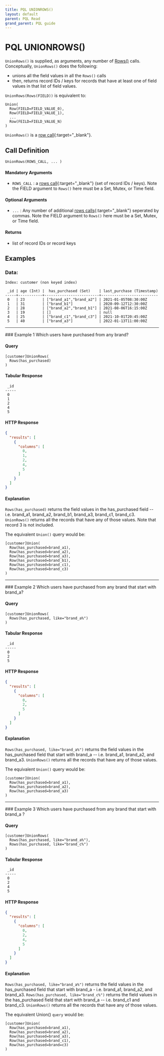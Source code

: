 ```yaml
---
title: PQL UNIONROWS()
layout: default
parent: PQL Read
grand_parent: PQL guide
---
```


# PQL UNIONROWS()

`UnionRows()` is supplied, as arguments, any number of [Rows()](/docs/pql-guide/pql-read-rows) calls. Conceptually, `UnionRows()` does the following:
- unions all the field values in all the `Rows()` calls
- then, returns record IDs / keys for records that have at least one of field values in that list of field values.

`UnionRows(Rows(FIELD))` is equivalent to:

```
Union(
  Row(FIELD=FIELD_VALUE_0),
  Row(FIELD=FIELD_VALUE_1),
  ...
  Row(FEILD=FIELD_VALUE_N)
)
```

`UnionRows()` is a [row call](/pql-guide/pql-introduction#row-calls){:target="_blank"}.

## Call Definition

```
UnionRows(ROWS_CALL, ... )
```

#### Mandatory Arguments
- `ROWS_CALL` : a [rows call](/pql-guide/pql-introduction#rows-calls){:target="_blank"} (set of record IDs / keys). Note the FIELD argument to `Rows()` here must be a Set, Mutex, or Time field.

#### Optional Arguments
- `...` : Any number of additional [rows calls](/pql-guide/pql-introduction#rows-calls){:target="_blank"} seperated by commas. Note the FIELD argument to `Rows()` here must be a Set, Mutex, or Time field.

#### Returns
- list of record IDs or record keys

## Examples

### Data:
```
Index: customer (non keyed index)

 _id | age (Int) |  has_purchased (Set)    | last_purchase (Timestamp)
-----+-----------+-------------------------+--------------------------
 0   | 23        | ["brand_a1","brand_a2"] | 2021-01-05T08:30:00Z
 1   | 31        | ["brand_b1"]            | 2020-09-12T12:30:00Z
 2   | 28        | ["brand_a2","brand_b1"] | 2021-08-06T16:15:00Z
 3   | 19        | []                      | null
 4   | 25        | ["brand_c1","brand_c3"] | 2021-10-01T20:45:00Z
 5   | 40        | ["brand_a3"]            | 2022-01-13T11:00:00Z
```
<hr>
### Example 1
Which users have purchased from any brand?

#### Query
```
[customer]UnionRows(
  Rows(has_purchased)
)
```

#### Tabular Response
```
 _id
-----
 0
 1
 2
 4
 5
```
#### HTTP Response
```json
{
  "results": [
    {
      "columns": [
        0,
        1,
        2,
        4,
        5
      ]
    }
  ]
}
```
#### Explanation
`Rows(has_purchased)` returns the field values in the has_purchased field -- i.e. brand_a1, brand_a2, brand_b1, brand_a3, brand_c1, brand_c3. `UnionRows()` returns all the records that have any of those values. Note that record 3 is not included.

The equivalent `Union()` query would be:
```
[customer]Union(
  Row(has_purchased=brand_a1),
  Row(has_purchased=brand_a2),
  Row(has_purchased=brand_a3),
  Row(has_purchased=brand_b1),
  Row(has_purchased=brand_c1),
  Row(has_purchased=brand_c3)
)
```
<hr>
### Example 2
Which users have purchased from any brand that start with brand_a?

#### Query
```
[customer]UnionRows(
  Rows(has_purchased, like="brand_a%")
)
```

#### Tabular Response
```
 _id
-----
 0
 2
 5
```
#### HTTP Response
```json
{
  "results": [
    {
      "columns": [
        0,
        2,
        5
      ]
    }
  ]
}
```
#### Explanation
`Rows(has_purchased, like="brand_a%")` returns the field values in the has_purchased field that start with brand_a -- i.e. brand_a1, brand_a2, and brand_a3. `UnionRows()` returns all the records that have any of those values.

The equivalent `Union()` query would be:
```
[customer]Union(
  Row(has_purchased=brand_a1),
  Row(has_purchased=brand_a2),
  Row(has_purchased=brand_a3)
)
```
<hr>
### Example 3
Which users have purchased from any brand that start with brand_a ?

#### Query
```
[customer]UnionRows(
  Rows(has_purchased, like="brand_a%"),
  Rows(has_purchased, like="brand_c%")
)
```

#### Tabular Response
```
 _id
-----
 0
 2
 4
 5
```
#### HTTP Response
```json
{
  "results": [
    {
      "columns": [
        0,
        2,
        4,
        5
      ]
    }
  ]
}
```
#### Explanation
`Rows(has_purchased, like="brand_a%")` returns the field values in the has_purchased field that start with brand_a - i.e.  brand_a1, brand_a2, and brand_a3. `Rows(has_purchased, like="brand_c%")` returns the field values in the has_purchased field that start with brand_a -- i.e. brand_c1 and brand_c3. `UnionRows()` returns all the records that have any of those values.

The equivalent Union() `query` would be:
```
[customer]Union(
  Row(has_purchased=brand_a1),
  Row(has_purchased=brand_a2),
  Row(has_purchased=brand_a3),
  Row(has_purchased=brand_c1),
  Row(has_purchased=brand=c3)
)
```
